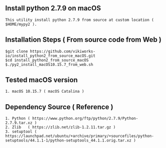 ## Install python 2.7.9 on macOS 

    This utility install python 2.7.9 from source at custom location ( $HOME/mypy2 ). 

## Installation Steps ( From source code from Web )

    $git clone https://github.com/vikiworks-io/install_python2_from_source_macOS.git
    $cd install_python2_from_source_macOS
    $./py2_install_macOS10.15.7_from_web.sh

## Tested macOS version

    1. macOS 10.15.7 ( macOS Catalina )


## Dependency Source ( Reference )

    1. Python ( https://www.python.org/ftp/python/2.7.9/Python-2.7.9.tar.xz )
    2. Zlib   ( https://zlib.net/zlib-1.2.11.tar.gz )
    3. setuptool ( https://launchpad.net/ubuntu/+archive/primary/+sourcefiles/python-setuptools/44.1.1-1/python-setuptools_44.1.1.orig.tar.xz )
